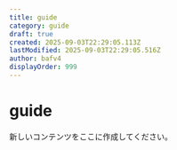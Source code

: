 ```yaml
---
title: guide
category: guide
draft: true
created: 2025-09-03T22:29:05.113Z
lastModified: 2025-09-03T22:29:05.516Z
author: bafv4
displayOrder: 999
---
```


# guide

新しいコンテンツをここに作成してください。